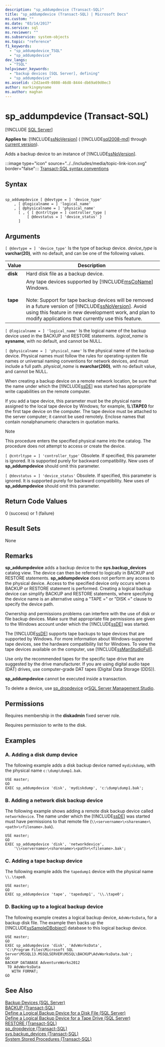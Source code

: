 ```yaml
---
description: "sp_addumpdevice (Transact-SQL)"
title: "sp_addumpdevice (Transact-SQL) | Microsoft Docs"
ms.custom: ""
ms.date: "03/14/2017"
ms.service: sql
ms.reviewer: ""
ms.subservice: system-objects
ms.topic: "reference"
f1_keywords: 
  - "sp_addumpdevice_TSQL"
  - "sp_addumpdevice"
dev_langs: 
  - "TSQL"
helpviewer_keywords: 
  - "backup devices [SQL Server], defining"
  - "sp_addumpdevice"
ms.assetid: c2d2ae49-0808-46d8-8444-db69a69d0ec3
author: markingmyname
ms.author: maghan
---
```

# sp_addumpdevice (Transact-SQL)
[!INCLUDE [SQL Server](../../includes/applies-to-version/sqlserver.md)]
  
**Applies to**: [!INCLUDE[ssNoVersion](../../includes/ssnoversion-md.md)] ( [!INCLUDE[sql2008-md](../../includes/sql2008-md.md)] through [current version](/troubleshoot/sql/general/determine-version-edition-update-level)).  

Adds a backup device to an instance of [!INCLUDE[ssNoVersion](../../includes/ssnoversion-md.md)].  
  
 :::image type="icon" source="../../includes/media/topic-link-icon.svg" border="false"::: [Transact-SQL syntax conventions](../../t-sql/language-elements/transact-sql-syntax-conventions-transact-sql.md)  
  
## Syntax  
  
```  
  
sp_addumpdevice [ @devtype = ] 'device_type'   
    , [ @logicalname = ] 'logical_name'   
    , [ @physicalname = ] 'physical_name'  
      [ , { [ @cntrltype = ] controller_type |  
          [ @devstatus = ] 'device_status' }  
      ]  
```  
  
## Arguments  
`[ @devtype = ] 'device_type'`
 Is the type of backup device. *device_type* is **varchar(20)**, with no default, and can be one of the following values.  
  
|Value|Description|  
|-----------|-----------------|  
|**disk**|Hard disk file as a backup device.|  
|**tape**|Any tape devices supported by [!INCLUDE[msCoName](../../includes/msconame-md.md)] Windows.<br /><br /> Note: Support for tape backup devices will be removed in a future version of [!INCLUDE[ssNoVersion](../../includes/ssnoversion-md.md)]. Avoid using this feature in new development work, and plan to modify applications that currently use this feature.|  
  
`[ @logicalname = ] 'logical_name'`
 Is the logical name of the backup device used in the BACKUP and RESTORE statements. *logical_name* is **sysname**, with no default, and cannot be NULL.  
  
`[ @physicalname = ] 'physical_name'`
 Is the physical name of the backup device. Physical names must follow the rules for operating-system file names or universal naming conventions for network devices, and must include a full path. *physical_name* is **nvarchar(260)**, with no default value, and cannot be NULL.  
  
 When creating a backup device on a remote network location, be sure that the name under which the [!INCLUDE[ssDE](../../includes/ssde-md.md)] was started has appropriate write capabilities on the remote computer.  
  
 If you add a tape device, this parameter must be the physical name assigned to the local tape device by Windows; for example, **\\\\.\TAPE0** for the first tape device on the computer. The tape device must be attached to the server computer; it cannot be used remotely. Enclose names that contain nonalphanumeric characters in quotation marks.  
  
> [!NOTE]  
>  This procedure enters the specified physical name into the catalog. The procedure does not attempt to access or create  the device.  
  
`[ @cntrltype = ] 'controller_type'`
 Obsolete. If specified, this parameter is ignored. It is supported purely for backward compatibility. New uses of **sp_addumpdevice** should omit this parameter.  
  
`[ @devstatus = ] 'device_status'`
 Obsolete. If specified, this parameter is ignored. It is supported purely for backward compatibility. New uses of **sp_addumpdevice** should omit this parameter.  
  
## Return Code Values  
 0 (success) or 1 (failure)  
  
## Result Sets  
 None  
  
## Remarks  
 **sp_addumpdevice** adds a backup device to the **sys.backup_devices** catalog view. The device can then be referred to logically in BACKUP and RESTORE statements. **sp_addumpdevice** does not perform any access to the physical device. Access to the specified device only occurs when a BACKUP or RESTORE statement is performed. Creating a logical backup device can simplify BACKUP and RESTORE statements, where specifying the device name is an alternative using a "TAPE =" or "DISK =" clause to specify the device path.  
  
 Ownership and permissions problems can interfere with the use of disk or file backup devices. Make sure that appropriate file permissions are given to the Windows account under which the [!INCLUDE[ssDE](../../includes/ssde-md.md)] was started.  
  
 The [!INCLUDE[ssDE](../../includes/ssde-md.md)] supports tape backups to tape devices that are supported by Windows. For more information about Windows-supported tape devices, see the hardware compatibility list for Windows. To view the tape devices available on the computer, use [!INCLUDE[ssManStudioFull](../../includes/ssmanstudiofull-md.md)].  
  
 Use only the recommended tapes for the specific tape drive that are suggested by the drive manufacturer. If you are using digital audio tape (DAT) drives, use computer-grade DAT tapes (Digital Data Storage (DDS)).  
  
 **sp_addumpdevice** cannot be executed inside a transaction.  
  
 To delete a device, use [sp_dropdevice](../../relational-databases/system-stored-procedures/sp-dropdevice-transact-sql.md) or[SQL Server Management Studio](../../relational-databases/backup-restore/delete-a-backup-device-sql-server.md).  
  
## Permissions  
 Requires membership in the **diskadmin** fixed server role.  
  
 Requires permission to write to the disk.  
  
## Examples  
  
### A. Adding a disk dump device  
 The following example adds a disk backup device named `mydiskdump`, with the physical name `c:\dump\dump1.bak`.  
  
```  
USE master;  
GO  
EXEC sp_addumpdevice 'disk', 'mydiskdump', 'c:\dump\dump1.bak';  
```  
  
### B. Adding a network disk backup device  
 The following example shows adding a remote disk backup device called `networkdevice`. The name under which the [!INCLUDE[ssDE](../../includes/ssde-md.md)] was started must have permissions to that remote file (`\\<servername>\<sharename>\<path>\<filename>.bak`).  
  
```  
USE master;  
GO  
EXEC sp_addumpdevice 'disk', 'networkdevice',  
    '\\<servername>\<sharename>\<path>\<filename>.bak';  
```  
  
### C. Adding a tape backup device  
 The following example adds the `tapedump1` device with the physical name `\\.\tape0`.  
  
```  
USE master;  
GO  
EXEC sp_addumpdevice 'tape', 'tapedump1', '\\.\tape0';  
```  
  
### D. Backing up to a logical backup device  
 The following example creates a logical backup device, `AdvWorksData`, for a backup disk file. The example then backs up the [!INCLUDE[ssSampleDBobject](../../includes/sssampledbobject-md.md)] database to this logical backup device.  
  
```  
USE master;  
GO  
EXEC sp_addumpdevice 'disk', 'AdvWorksData',   
'C:\Program Files\Microsoft SQL Server\MSSQL13.MSSQLSERVER\MSSQL\BACKUP\AdvWorksData.bak';  
GO  
BACKUP DATABASE AdventureWorks2012   
 TO AdvWorksData  
   WITH FORMAT;  
GO  
```  
  
## See Also  
 [Backup Devices &#40;SQL Server&#41;](../../relational-databases/backup-restore/backup-devices-sql-server.md)   
 [BACKUP &#40;Transact-SQL&#41;](../../t-sql/statements/backup-transact-sql.md)   
 [Define a Logical Backup Device for a Disk File &#40;SQL Server&#41;](../../relational-databases/backup-restore/define-a-logical-backup-device-for-a-disk-file-sql-server.md)   
 [Define a Logical Backup Device for a Tape Drive &#40;SQL Server&#41;](../../relational-databases/backup-restore/define-a-logical-backup-device-for-a-tape-drive-sql-server.md)   
 [RESTORE &#40;Transact-SQL&#41;](../../t-sql/statements/restore-statements-transact-sql.md)   
 [sp_dropdevice &#40;Transact-SQL&#41;](../../relational-databases/system-stored-procedures/sp-dropdevice-transact-sql.md)   
 [sys.backup_devices &#40;Transact-SQL&#41;](../../relational-databases/system-catalog-views/sys-backup-devices-transact-sql.md)   
 [System Stored Procedures &#40;Transact-SQL&#41;](../../relational-databases/system-stored-procedures/system-stored-procedures-transact-sql.md)  
  
